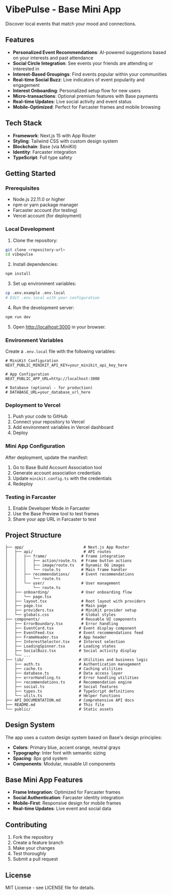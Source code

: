 # VibePulse - Base Mini App

Discover local events that match your mood and connections.

## Features

- **Personalized Event Recommendations**: AI-powered suggestions based on your interests and past attendance
- **Social Circle Integration**: See events your friends are attending or interested in
- **Interest-Based Groupings**: Find events popular within your communities
- **Real-time Social Buzz**: Live indicators of event popularity and engagement
- **Interest Onboarding**: Personalized setup flow for new users
- **Micro-transactions**: Optional premium features with Base payments
- **Real-time Updates**: Live social activity and event status
- **Mobile-Optimized**: Perfect for Farcaster frames and mobile browsing

## Tech Stack

- **Framework**: Next.js 15 with App Router
- **Styling**: Tailwind CSS with custom design system
- **Blockchain**: Base (via MiniKit)
- **Identity**: Farcaster integration
- **TypeScript**: Full type safety

## Getting Started

### Prerequisites

- Node.js 22.11.0 or higher
- npm or yarn package manager
- Farcaster account (for testing)
- Vercel account (for deployment)

### Local Development

1. Clone the repository:
```bash
git clone <repository-url>
cd vibepulse
```

2. Install dependencies:
```bash
npm install
```

3. Set up environment variables:
```bash
cp .env.example .env.local
# Edit .env.local with your configuration
```

4. Run the development server:
```bash
npm run dev
```

5. Open [http://localhost:3000](http://localhost:3000) in your browser.

### Environment Variables

Create a `.env.local` file with the following variables:

```env
# MiniKit Configuration
NEXT_PUBLIC_MINIKIT_API_KEY=your_minikit_api_key_here

# App Configuration
NEXT_PUBLIC_APP_URL=http://localhost:3000

# Database (optional - for production)
# DATABASE_URL=your_database_url_here
```

### Deployment to Vercel

1. Push your code to GitHub
2. Connect your repository to Vercel
3. Add environment variables in Vercel dashboard
4. Deploy

### Mini App Configuration

After deployment, update the manifest:

1. Go to Base Build Account Association tool
2. Generate account association credentials
3. Update `minikit.config.ts` with the credentials
4. Redeploy

### Testing in Farcaster

1. Enable Developer Mode in Farcaster
2. Use the Base Preview tool to test frames
3. Share your app URL in Farcaster to test

## Project Structure

```
├── app/                          # Next.js App Router
│   ├── api/                      # API routes
│   │   ├── frame/               # Frame integration
│   │   │   ├── action/route.ts  # Frame button actions
│   │   │   ├── image/route.ts   # Dynamic OG images
│   │   │   └── route.ts         # Main frame handler
│   │   ├── recommendations/     # Event recommendations
│   │   │   └── route.ts
│   │   └── user/                # User management
│   │       └── route.ts
│   ├── onboarding/              # User onboarding flow
│   │   └── page.tsx
│   ├── layout.tsx               # Root layout with providers
│   ├── page.tsx                 # Main page
│   ├── providers.tsx            # MiniKit provider setup
│   └── globals.css              # Global styles
├── components/                  # Reusable UI components
│   ├── ErrorBoundary.tsx        # Error handling
│   ├── EventCard.tsx           # Event display component
│   ├── EventFeed.tsx           # Event recommendations feed
│   ├── FrameHeader.tsx         # App header
│   ├── InterestSelector.tsx    # Interest selection
│   ├── LoadingSpinner.tsx      # Loading states
│   ├── SocialBuzz.tsx          # Social activity display
│   └── ...
├── lib/                        # Utilities and business logic
│   ├── auth.ts                 # Authentication management
│   ├── cache.ts                # Caching utilities
│   ├── database.ts             # Data access layer
│   ├── errorHandling.ts        # Error handling utilities
│   ├── recommendations.ts      # Recommendation engine
│   ├── social.ts               # Social features
│   ├── types.ts                # TypeScript definitions
│   └── utils.ts                # Helper functions
├── API_DOCUMENTATION.md        # Comprehensive API docs
├── README.md                   # This file
└── public/                     # Static assets
```

## Design System

The app uses a custom design system based on Base's design principles:

- **Colors**: Primary blue, accent orange, neutral grays
- **Typography**: Inter font with semantic sizing
- **Spacing**: 8px grid system
- **Components**: Modular, reusable UI components

## Base Mini App Features

- **Frame Integration**: Optimized for Farcaster frames
- **Social Authentication**: Farcaster identity integration
- **Mobile-First**: Responsive design for mobile frames
- **Real-time Updates**: Live event and social data

## Contributing

1. Fork the repository
2. Create a feature branch
3. Make your changes
4. Test thoroughly
5. Submit a pull request

## License

MIT License - see LICENSE file for details.
